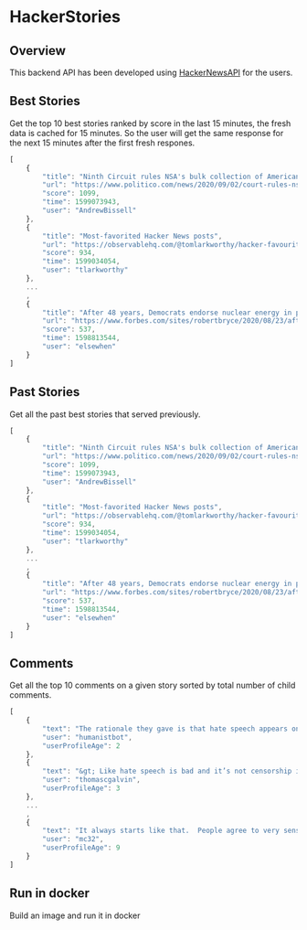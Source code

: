 # HackerStories

## Overview

This backend API has been developed using [HackerNewsAPI](https://github.com/HackerNews/API) for the users.

## Best Stories

Get the top 10 best stories ranked by score in the last 15 minutes, the fresh data is cached for 15 minutes. So the user will get the same response for the next 15 minutes after the first fresh respones.

```javascript
[
    {
        "title": "Ninth Circuit rules NSA's bulk collection of Americans' call records was illegal",
        "url": "https://www.politico.com/news/2020/09/02/court-rules-nsa-phone-snooping-illegal-407727",
        "score": 1099,
        "time": 1599073943,
        "user": "AndrewBissell"
    },
    {
        "title": "Most-favorited Hacker News posts",
        "url": "https://observablehq.com/@tomlarkworthy/hacker-favourites-analysis",
        "score": 934,
        "time": 1599034054,
        "user": "tlarkworthy"
    },
    ...
    ,
    {
        "title": "After 48 years, Democrats endorse nuclear energy in platform",
        "url": "https://www.forbes.com/sites/robertbryce/2020/08/23/after-48-years-democrats-endorse-nuclear-energy-in-platform/#3c7687df5829",
        "score": 537,
        "time": 1598813544,
        "user": "elsewhen"
    }
]
```

## Past Stories

Get all the past best stories that served previously.


```javascript
[
    {
        "title": "Ninth Circuit rules NSA's bulk collection of Americans' call records was illegal",
        "url": "https://www.politico.com/news/2020/09/02/court-rules-nsa-phone-snooping-illegal-407727",
        "score": 1099,
        "time": 1599073943,
        "user": "AndrewBissell"
    },
    {
        "title": "Most-favorited Hacker News posts",
        "url": "https://observablehq.com/@tomlarkworthy/hacker-favourites-analysis",
        "score": 934,
        "time": 1599034054,
        "user": "tlarkworthy"
    },
    ...
    ,
    {
        "title": "After 48 years, Democrats endorse nuclear energy in platform",
        "url": "https://www.forbes.com/sites/robertbryce/2020/08/23/after-48-years-democrats-endorse-nuclear-energy-in-platform/#3c7687df5829",
        "score": 537,
        "time": 1598813544,
        "user": "elsewhen"
    }
]
```

## Comments

Get all the top 10 comments on a given story sorted by total number of child comments.


```javascript
[
    {
        "text": "The rationale they gave is that hate speech appears on these apps, because some of the microblogging sites that can be accessed via Fediverse have this kind of content. Based on this rationale, I look forward to Google Play removing Chrome, Firefox, and all other web browsers from the store as well.",
        "user": "humanistbot",
        "userProfileAge": 2
    },
    {
        "text": "&gt; Like hate speech is bad and it’s not censorship if it’s not mandated by the government.<p>To be fully accurate, this is absolutely <i>censorship</i>, but it&#x27;s not a violation of anyone&#x27;s First Amendment rights. People often conflate the two.<p>We can argue about whether or not Google should ban certain opinions on their platform, or where the line should be drawn, but it is arguable that hey have the legal right to do so.  And the Federal Government, just as inarguably, does <i>not</i> have this right.",
        "user": "thomascgalvin",
        "userProfileAge": 3
    },
    ...
    ,
    {
        "text": "It always starts like that.  People agree to very sensible things.  Like hate speech is bad and it’s not censorship if it’s not mandated by the government.  Eventually the definition of hate or whatever it is that’s offensive is very removed from the original meaning, and now we all bear the brunt of the sensible people who with best intentions wanted to make things better.",
        "user": "mc32",
        "userProfileAge": 9
    }
]
```

## Run in docker

Build an image and run it in docker
